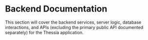 # Backend Documentation

This section will cover the backend services, server logic, database interactions, and APIs (excluding the primary public API documented separately) for the Thessia application.
